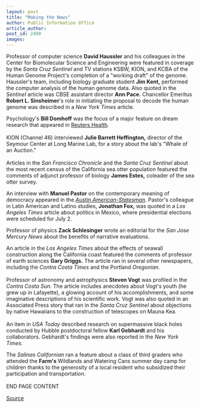 ```yaml
---
layout: post
title: "Making the News"
author: Public Information Office
article_author: 
post_id: 2490
images:
---
```


<p>
  Professor of computer science <b>David Haussler</b> and his colleagues in the Center for Biomolecular Science and Engineering were featured in coverage by the <i>Santa Cruz Sentinel</i> and TV stations KSBW, KION, and KCBA of the Human Genome Project's completion of a "working draft" of the genome. Haussler's team, including biology graduate student <b>Jim Kent,</b> performed the computer analysis of the human genome data. Also quoted in the <i>Sentinel</i> article was CBSE assistant director <b>Ann Pace.</b> Chancellor Emeritus <b>Robert L. Sinsheimer</b>'s role in initiating the proposal to decode the human genome was described in a <i>New York Times</i> article.
</p>
<p>
  Psychology's <b>Bill Domhoff</b> was the focus of a major feature on dream research that appeared in <a href="http://dailynews.yahoo.com/h/nm/20000620/hl/dreams_1.html">Reuters Health</a>.<br>
  <br>
  KION (Channel 46) interviewed <b>Julie Barrett Heffington,</b> director of the Seymour Center at Long Marine Lab, for a story about the lab's "Whale of an Auction."<br>
  <br>
  Articles in the <i>San Francisco Chronicle</i> and the <i>Santa Cruz Sentinel</i> about the most recent census of the California sea otter population featured the comments of adjunct professor of biology <b>James Estes,</b> coleader of the sea otter survey.
</p>
<p>
  An interview with <b>Manuel Pastor</b> on the contemporary meaning of democracy appeared in the <a href="http://www.austin360.com/statesman/editions/sunday/editorial_3.html"><i>Austin American-Statesman</i></a>. Pastor's colleague in Latin American and Latino studies, <b>Jonathan Fox,</b> was quoted in a <i>Los Angeles Times</i> article about politics in Mexico, where presidential elections were scheduled for July 2.
</p>
<p>
  Professor of physics <b>Zack Schlesinger</b> wrote an editorial for the <i>San Jose Mercury News</i> about the benefits of narrative evaluations.
</p>
<p>
  An article in the <i>Los Angeles Times</i> about the effects of seawall construction along the California coast featured the comments of professor of earth sciences <b>Gary Griggs.</b> The article ran in several other newspapers, including the <i>Contra Costa Times</i> and the Portland <i>Oregonian.</i><br>
  <br>
  Professor of astronomy and astrophysics <b>Steven Vogt</b> was profiled in the <i>Contra Costa Sun.</i> The article includes anecdotes about Vogt's youth (he grew up in Lafayette), a glowing account of his accomplishments, and some imaginative descriptions of his scientific work. Vogt was also quoted in an Associated Press story that ran in the <i>Santa Cruz Sentinel</i> about objections by native Hawaiians to the construction of telescopes on Mauna Kea.<br>
  <br>
  An item in <i>USA Today</i> described research on supermassive black holes conducted by Hubble postdoctoral fellow <b>Karl Gebhardt</b> and his collaborators. Gebhardt's findings were also reported in the <i>New York Times.</i>
</p>
<p>
  The <i>Salinas Californian</i> ran a feature about a class of third graders who attended the <b>Farm's</b> Wildlands and Watering Cans summer day camp for children thanks to the generosity of a local resident who subsidized their participation and transportation.<br>
  <br>
  END PAGE CONTENT <img align="bottom" alt=" " border="0" height="1" src="../../images/trans.gif" width="385">
</p>
<p><a href="http://www1.ucsc.edu/currents/00-01/07-03/makenews.html" title="Permalink to makenews">Source</a></p>
